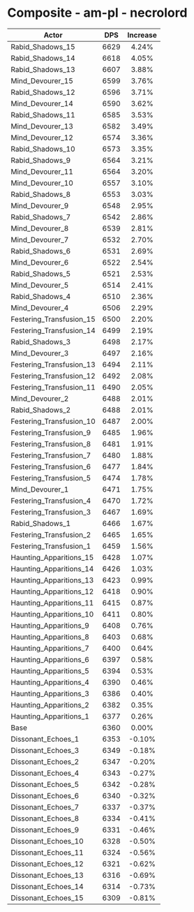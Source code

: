 # Composite - am-pl - necrolord
| Actor | DPS | Increase |
|---|:---:|:---:|
|Rabid_Shadows_15|6629|4.24%|
|Rabid_Shadows_14|6618|4.05%|
|Rabid_Shadows_13|6607|3.88%|
|Mind_Devourer_15|6599|3.76%|
|Rabid_Shadows_12|6596|3.71%|
|Mind_Devourer_14|6590|3.62%|
|Rabid_Shadows_11|6585|3.53%|
|Mind_Devourer_13|6582|3.49%|
|Mind_Devourer_12|6574|3.36%|
|Rabid_Shadows_10|6573|3.35%|
|Rabid_Shadows_9|6564|3.21%|
|Mind_Devourer_11|6564|3.20%|
|Mind_Devourer_10|6557|3.10%|
|Rabid_Shadows_8|6553|3.03%|
|Mind_Devourer_9|6548|2.95%|
|Rabid_Shadows_7|6542|2.86%|
|Mind_Devourer_8|6539|2.81%|
|Mind_Devourer_7|6532|2.70%|
|Rabid_Shadows_6|6531|2.69%|
|Mind_Devourer_6|6522|2.54%|
|Rabid_Shadows_5|6521|2.53%|
|Mind_Devourer_5|6514|2.41%|
|Rabid_Shadows_4|6510|2.36%|
|Mind_Devourer_4|6506|2.29%|
|Festering_Transfusion_15|6500|2.20%|
|Festering_Transfusion_14|6499|2.19%|
|Rabid_Shadows_3|6498|2.17%|
|Mind_Devourer_3|6497|2.16%|
|Festering_Transfusion_13|6494|2.11%|
|Festering_Transfusion_12|6492|2.08%|
|Festering_Transfusion_11|6490|2.05%|
|Mind_Devourer_2|6488|2.01%|
|Rabid_Shadows_2|6488|2.01%|
|Festering_Transfusion_10|6487|2.00%|
|Festering_Transfusion_9|6485|1.96%|
|Festering_Transfusion_8|6481|1.91%|
|Festering_Transfusion_7|6480|1.88%|
|Festering_Transfusion_6|6477|1.84%|
|Festering_Transfusion_5|6474|1.78%|
|Mind_Devourer_1|6471|1.75%|
|Festering_Transfusion_4|6470|1.72%|
|Festering_Transfusion_3|6467|1.69%|
|Rabid_Shadows_1|6466|1.67%|
|Festering_Transfusion_2|6465|1.65%|
|Festering_Transfusion_1|6459|1.56%|
|Haunting_Apparitions_15|6428|1.07%|
|Haunting_Apparitions_14|6426|1.03%|
|Haunting_Apparitions_13|6423|0.99%|
|Haunting_Apparitions_12|6418|0.90%|
|Haunting_Apparitions_11|6415|0.87%|
|Haunting_Apparitions_10|6411|0.80%|
|Haunting_Apparitions_9|6408|0.76%|
|Haunting_Apparitions_8|6403|0.68%|
|Haunting_Apparitions_7|6400|0.64%|
|Haunting_Apparitions_6|6397|0.58%|
|Haunting_Apparitions_5|6394|0.53%|
|Haunting_Apparitions_4|6390|0.46%|
|Haunting_Apparitions_3|6386|0.40%|
|Haunting_Apparitions_2|6382|0.35%|
|Haunting_Apparitions_1|6377|0.26%|
|Base|6360|0.00%|
|Dissonant_Echoes_1|6353|-0.10%|
|Dissonant_Echoes_3|6349|-0.18%|
|Dissonant_Echoes_2|6347|-0.20%|
|Dissonant_Echoes_4|6343|-0.27%|
|Dissonant_Echoes_5|6342|-0.28%|
|Dissonant_Echoes_6|6340|-0.32%|
|Dissonant_Echoes_7|6337|-0.37%|
|Dissonant_Echoes_8|6334|-0.41%|
|Dissonant_Echoes_9|6331|-0.46%|
|Dissonant_Echoes_10|6328|-0.50%|
|Dissonant_Echoes_11|6324|-0.56%|
|Dissonant_Echoes_12|6321|-0.62%|
|Dissonant_Echoes_13|6316|-0.69%|
|Dissonant_Echoes_14|6314|-0.73%|
|Dissonant_Echoes_15|6309|-0.81%|

